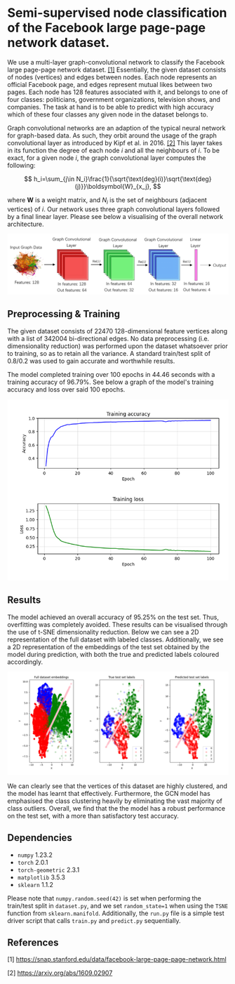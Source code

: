 # Semi-supervised node classification of the Facebook large page-page network dataset.

We use a multi-layer graph-convolutional network to classify the Facebook large page-page network dataset. [[1]](#1) Essentially, the given dataset consists of nodes (vertices) and edges between nodes. Each node represents an official Facebook page, and edges represent mutual likes between  two pages. Each node has 128 features associated with it, and belongs to one of four classes: politicians, government organizations, television shows, and companies. The task at hand is to be able to predict with high accuracy which of these four classes any given node in the dataset belongs to. 

Graph convolutional networks are an adaption of the typical neural network for graph-based data. As such, they orbit around the usage of the graph convolutional layer as introduced by Kipf et al. in 2016. [[2]](#2) This layer takes in its function the degree of each node $i$ and all the neighbours of $i$. To be exact, for a given node $i$, the graph convolutional layer computes the following:

$$ 
h_i=\sum_{j\in N_i}\frac{1}{\sqrt{\text{deg}(i)}\sqrt{\text{deg}(j)}}\boldsymbol{W}_{x_j},
$$ 

where $\boldsymbol{W}$ is a weight matrix, and $N_i$ is the set of neighbours (adjacent vertices) of $i$. Our network uses three graph convolutional layers followed by a final linear layer. Please see below a visualising of the overall network architecture.

![architecture](images/architecture.png?raw=true)

## Preprocessing & Training

The given dataset consists of 22470 128-dimensional feature vertices along with a list of 342004 bi-directional edges. No data preprocessing (i.e. dimensionality reduction) was performed upon the dataset whatsoever prior to training, so as to retain all the variance. A standard train/test split of 0.8/0.2 was used to gain accurate and worthwhile results.

The model completed training over 100 epochs in 44.46 seconds with a training accuracy of 96.79%. See below a graph of the model's training accuracy and loss over said 100 epochs.

![training](images/training.png?raw=true)

## Results

The model achieved an overall accuracy of 95.25% on the test set. Thus, overfitting was completely avoided. These results can be visualised through the use of t-SNE dimensionality reduction. Below we can see a 2D representation of the full dataset with labeled classes. Additionally, we see a 2D representation of the embeddings of the test set obtained by the model during prediction, with both the true and predicted labels coloured accordingly. 

![results](images/results.png?raw=true)

We can clearly see that the vertices of this dataset are highly clustered, and the model has learnt that effectively. Furthermore, the GCN model has emphasised the class clustering heavily by eliminating the vast majority of class outliers. Overall, we find that the the model has a robust performance on the test set, with a more than satisfactory test accuracy.

## Dependencies

* `numpy` 1.23.2
* `torch` 2.0.1
* `torch-geometric` 2.3.1
* `matplotlib` 3.5.3
* `sklearn` 1.1.2

Please note that `numpy.random.seed(42)` is set when performing the train/test split in `dataset.py`, and we set `random_state=1` when using the `TSNE` function from `sklearn.manifold`. Additionally, the `run.py` file is a simple test driver script that calls `train.py` and `predict.py` sequentially.

## References 

<a id="1">[1]</a> https://snap.stanford.edu/data/facebook-large-page-page-network.html

<a id="2">[2]</a> https://arxiv.org/abs/1609.02907
